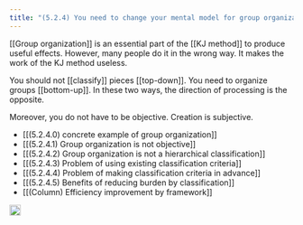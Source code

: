 ```yaml
---
title: "(5.2.4) You need to change your mental model for group organization"
---
```


[[Group organization]] is an essential part of the [[KJ method]] to produce useful effects. However, many people do it in the wrong way. It makes the work of the KJ method useless.

You should not [[classify]] pieces [[top-down]]. You need to organize groups [[bottom-up]]. In these two ways, the direction of processing is the opposite.

Moreover, you do not have to be objective. Creation is subjective.

- [[(5.2.4.0) concrete example of group organization]]
- [[(5.2.4.1) Group organization is not objective]]
- [[(5.2.4.2) Group organization is not a hierarchical classification]]
- [[(5.2.4.3) Problem of using existing classification criteria]]
- [[(5.2.4.4) Problem of making classification criteria in advance]]
- [[(5.2.4.5) Benefits of reducing burden by classification]]
- [[(Column) Efficiency improvement by framework]]



<img src='https://scrapbox.io/api/pages/nishio-en/en/icon' alt='en.icon' height="19.5"/>